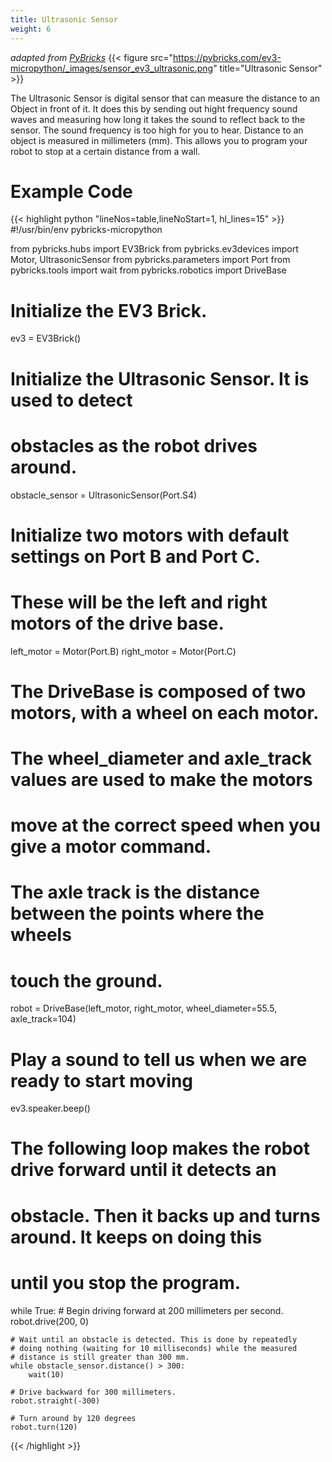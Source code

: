```yaml
---
title: Ultrasonic Sensor
weight: 6
---
```

*adapted from [PyBricks](https://docs.pybricks.com/en/stable/robotics.html)*
{{< figure src="https://pybricks.com/ev3-micropython/_images/sensor_ev3_ultrasonic.png" title="Ultrasonic Sensor" >}}

The Ultrasonic Sensor is digital sensor that can measure the distance to an Object in front of it. It does this by sending out hight frequency sound waves and measuring how long it takes the sound to reflect back to the sensor. The sound frequency is too high for you to hear. 
Distance to an object is measured in millimeters (mm). This allows you to program your robot to stop at a certain distance from a wall.

# Example Code
{{< highlight python "lineNos=table,lineNoStart=1, hl_lines=15" >}}
#!/usr/bin/env pybricks-micropython


from pybricks.hubs import EV3Brick
from pybricks.ev3devices import Motor, UltrasonicSensor
from pybricks.parameters import Port
from pybricks.tools import wait
from pybricks.robotics import DriveBase

# Initialize the EV3 Brick.
ev3 = EV3Brick()

# Initialize the Ultrasonic Sensor. It is used to detect
# obstacles as the robot drives around.
obstacle_sensor = UltrasonicSensor(Port.S4)

# Initialize two motors with default settings on Port B and Port C.
# These will be the left and right motors of the drive base.
left_motor = Motor(Port.B)
right_motor = Motor(Port.C)

# The DriveBase is composed of two motors, with a wheel on each motor.
# The wheel_diameter and axle_track values are used to make the motors
# move at the correct speed when you give a motor command.
# The axle track is the distance between the points where the wheels
# touch the ground.
robot = DriveBase(left_motor, right_motor, wheel_diameter=55.5, axle_track=104)

# Play a sound to tell us when we are ready to start moving
ev3.speaker.beep()

# The following loop makes the robot drive forward until it detects an
# obstacle. Then it backs up and turns around. It keeps on doing this
# until you stop the program.
while True:
    # Begin driving forward at 200 millimeters per second.
    robot.drive(200, 0)

    # Wait until an obstacle is detected. This is done by repeatedly
    # doing nothing (waiting for 10 milliseconds) while the measured
    # distance is still greater than 300 mm.
    while obstacle_sensor.distance() > 300:
        wait(10)

    # Drive backward for 300 millimeters.
    robot.straight(-300)

    # Turn around by 120 degrees
    robot.turn(120)
{{< /highlight  >}}
